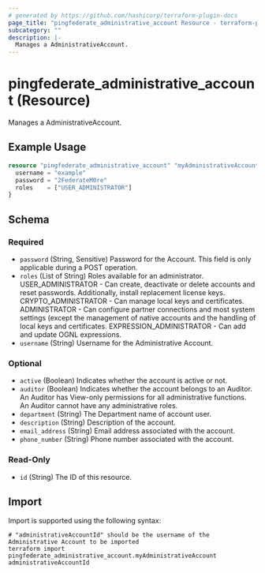 ```yaml
---
# generated by https://github.com/hashicorp/terraform-plugin-docs
page_title: "pingfederate_administrative_account Resource - terraform-provider-pingfederate"
subcategory: ""
description: |-
  Manages a AdministrativeAccount.
---
```


# pingfederate_administrative_account (Resource)

Manages a AdministrativeAccount.

## Example Usage

```terraform
resource "pingfederate_administrative_account" "myAdministrativeAccount" {
  username = "example"
  password = "2FederateM0re"
  roles    = ["USER_ADMINISTRATOR"]
}
```

<!-- schema generated by tfplugindocs -->
## Schema

### Required

- `password` (String, Sensitive) Password for the Account. This field is only applicable during a POST operation.
- `roles` (List of String) Roles available for an administrator. USER_ADMINISTRATOR - Can create, deactivate or delete accounts and reset passwords. Additionally, install replacement license keys. CRYPTO_ADMINISTRATOR - Can manage local keys and certificates. ADMINISTRATOR - Can configure partner connections and most system settings (except the management of native accounts and the handling of local keys and certificates. EXPRESSION_ADMINISTRATOR - Can add and update OGNL expressions.
- `username` (String) Username for the Administrative Account.

### Optional

- `active` (Boolean) Indicates whether the account is active or not.
- `auditor` (Boolean) Indicates whether the account belongs to an Auditor. An Auditor has View-only permissions for all administrative functions. An Auditor cannot have any administrative roles.
- `department` (String) The Department name of account user.
- `description` (String) Description of the account.
- `email_address` (String) Email address associated with the account.
- `phone_number` (String) Phone number associated with the account.

### Read-Only

- `id` (String) The ID of this resource.

## Import

Import is supported using the following syntax:

```shell
# "administrativeAccountId" should be the username of the Administrative Account to be imported
terraform import pingfederate_administrative_account.myAdministrativeAccount administrativeAccountId
```
